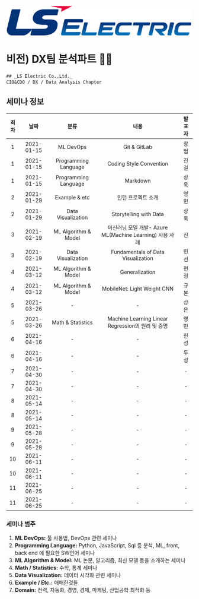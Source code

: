 
<img src="./assets/images/lselectric-logo.png" width="500">

# 비전) DX팀 분석파트 🏴‍☠️
```note
## _LS Electric Co.,Ltd._
CIO&CDO / DX / Data Analysis Chapter
```
## 세미나 정보

| 회차  |    날짜     |  분류                |        내용                                             |   발표자   |
|:-----:|:----------:|:--------------------:|:-------------------------------------------------------:|:--------:|
|   1   | 2021-01-15 | ML DevOps            | Git & GitLab                                            | 창범 |
|   1   | 2021-01-15 | Programming Language | Coding Style Convention                                 | 진걸  |
|   1   | 2021-01-15 | Programming Language | Markdown                                                | 상욱   |
|   2   | 2021-01-29 | Example & etc        | 인턴 프로젝트 소개                                        | 영민   |
|   2   | 2021-01-29 | Data Visualization   | Storytelling with Data                                  | 상욱   |
|   3   | 2021-02-19 | ML Algorithm & Model | 머신러닝 모델 개발- Azure ML(Machine Learning) 사용 사례  | 진   |
|   3   | 2021-02-19 | Data Visualization   | Fundamentals of Data Visualization                      | 민선   |
|   4   | 2021-03-12 | ML Algorithm & Model | Generalization                                          |    현정   |
|   4   | 2021-03-12 | ML Algorithm & Model | MobileNet: Light Weight CNN                              |    규본   |
|   5   | 2021-03-26 | -                    | -                                                       |    상은   |
|   5   | 2021-03-26 | Math & Statistics    | Machine Learning Linear Regression의 원리 및 증명        |    영민   |
|   6   | 2021-04-16 | -                    | -                                                       |    헌성   |
|   6   | 2021-04-16 | -                    | -        |    두성   |
|   7   | 2021-04-30 | - | -                |    -   |
|   7   | 2021-04-30 | - | -                |    -   |
|   8   | 2021-05-14 | - | -                |    -   |
|   8   | 2021-05-14 | - | -                |    -   |
|   9   | 2021-05-28 | - | -                |    -   |
|   9   | 2021-05-28 | - | -                |    -   |
|   10   | 2021-06-11 | - | -                |    -   |
|   10   | 2021-06-11 | - | -                |    -   |
|   11   | 2021-06-25 | - | -                |    -   |
|   11   | 2021-06-25 | - | -                |    -   |

### 세미나 범주
1.	__ML DevOps:__ 툴 사용법, DevOps 관련 세미나  
1.	__Programming Language:__ Python, JavaScript, Sql 등 분석, ML, front, back end 에 필요한 SW언어 세미나 
1.	__ML Algorithm & Model:__ ML 논문, 알고리즘, 최신 모델 등을 소개하는 세미나 
1.	__Math / Statistics:__ 수학, 통계 세미나 
1.	__Data Visualization:__ 데이터 시각화 관련 세미나 
1.	__Example / Etc.:__ 애매한것들 
1.	__Domain:__ 전력, 자동화, 경영, 경제, 마케팅, 산업공학 최적화 등 
